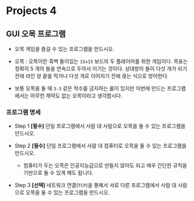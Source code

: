 # Projects 4

## **GUI** 오목 프로그램

- 오목 게임을 즐길 수 있는 프로그램을 만드시오. 

- 오목 : 오목이란 흑백 돌이있는 `15x15` 보드의 두 플레이어를 위한 게임이다. 목표는 정확히 5 개의 돌을 연속으로 두어서 이기는 것이다. 상대방의 돌이 다섯 개가 되기 전에 라인 양 끝을 막거나 다섯 개로 이어지기 전에 끊는 식으로 방어한다. 

- 보통 오목을 둘 때 `3-3` 같은 착수를 금지하는 룰이 있지만 이번에 만드는 프로그램에서는 아무런 제약도 없는 오목이라고 생각합시다. 

### 프로그램 명세 

- Step 1 **[필수]** 단일 프로그램에서 사람 대 사람으로 오목을 둘 수 있는 프로그램을 만드시오. 

- Step 2 **[필수]** 단일 프로그램에서 사람 대 컴퓨터로 오목을 둘 수 있는 프로그램을 만드시오. 

  - 컴퓨터가 두는 오목은 인공지능급으로 만들지 않아도 되고 매우 간단한 규칙을 기반으로 둘 수 있게 해도 됩니다. 

- Step 3 **[선택]** 네트워크 연결(`TCP`)을 통해서 서로 다른 프로그램에서 사람 대 사람으로 오목을 둘 수 있는 프로그램을 만드시오. 
